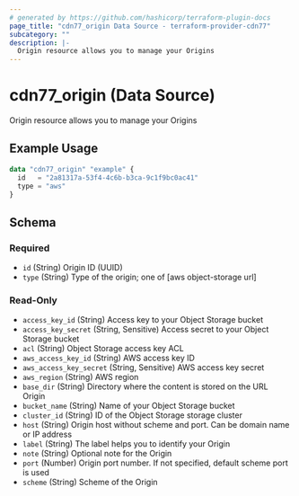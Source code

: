 ```yaml
---
# generated by https://github.com/hashicorp/terraform-plugin-docs
page_title: "cdn77_origin Data Source - terraform-provider-cdn77"
subcategory: ""
description: |-
  Origin resource allows you to manage your Origins
---
```


# cdn77_origin (Data Source)

Origin resource allows you to manage your Origins

## Example Usage

```terraform
data "cdn77_origin" "example" {
  id   = "2a81317a-53f4-4c6b-b3ca-9c1f9bc0ac41"
  type = "aws"
}
```

<!-- schema generated by tfplugindocs -->
## Schema

### Required

- `id` (String) Origin ID (UUID)
- `type` (String) Type of the origin; one of [aws object-storage url]

### Read-Only

- `access_key_id` (String) Access key to your Object Storage bucket
- `access_key_secret` (String, Sensitive) Access secret to your Object Storage bucket
- `acl` (String) Object Storage access key ACL
- `aws_access_key_id` (String) AWS access key ID
- `aws_access_key_secret` (String, Sensitive) AWS access key secret
- `aws_region` (String) AWS region
- `base_dir` (String) Directory where the content is stored on the URL Origin
- `bucket_name` (String) Name of your Object Storage bucket
- `cluster_id` (String) ID of the Object Storage storage cluster
- `host` (String) Origin host without scheme and port. Can be domain name or IP address
- `label` (String) The label helps you to identify your Origin
- `note` (String) Optional note for the Origin
- `port` (Number) Origin port number. If not specified, default scheme port is used
- `scheme` (String) Scheme of the Origin
